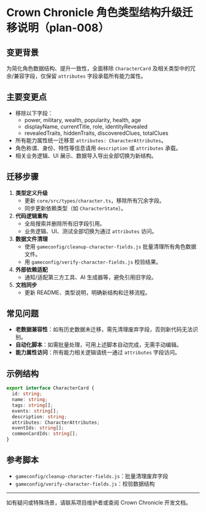 # Crown Chronicle 角色类型结构升级迁移说明（plan-008）

## 变更背景
为简化角色数据结构、提升一致性，全面移除 `CharacterCard` 及相关类型中的冗余/兼容字段，仅保留 `attributes` 字段承载所有能力属性。

## 主要变更点
- 移除以下字段：
  - power, military, wealth, popularity, health, age
  - displayName, currentTitle, role, identityRevealed
  - revealedTraits, hiddenTraits, discoveredClues, totalClues
- 所有能力属性统一迁移至 `attributes: CharacterAttributes`。
- 角色称谓、身份、特性等信息请用 `description` 或 `attributes` 承载。
- 相关业务逻辑、UI 展示、数据导入导出全部切换为新结构。

## 迁移步骤
1. **类型定义升级**
   - 更新 `core/src/types/character.ts`，移除所有冗余字段。
   - 同步更新依赖类型（如 `CharacterState`）。
2. **代码逻辑重构**
   - 全局搜索并删除所有旧字段引用。
   - 业务逻辑、UI、测试全部切换为通过 `attributes` 访问。
3. **数据文件清理**
   - 使用 `gameconfig/cleanup-character-fields.js` 批量清理所有角色数据文件。
   - 用 `gameconfig/verify-character-fields.js` 校验结果。
4. **外部依赖适配**
   - 通知/适配第三方工具、AI 生成器等，避免引用旧字段。
5. **文档同步**
   - 更新 README、类型说明，明确新结构和迁移流程。

## 常见问题
- **老数据兼容性**：如有历史数据未迁移，需先清理废弃字段，否则新代码无法识别。
- **自动化脚本**：如需批量处理，可用上述脚本自动完成，无需手动编辑。
- **能力属性访问**：所有能力相关逻辑请统一通过 `attributes` 字段访问。

## 示例结构
```typescript
export interface CharacterCard {
  id: string;
  name: string;
  tags: string[];
  events: string[];
  description: string;
  attributes: CharacterAttributes;
  eventIds: string[];
  commonCardIds: string[];
}
```

## 参考脚本
- `gameconfig/cleanup-character-fields.js`：批量清理废弃字段
- `gameconfig/verify-character-fields.js`：校验数据结构

---
如有疑问或特殊场景，请联系项目维护者或查阅 Crown Chronicle 开发文档。
